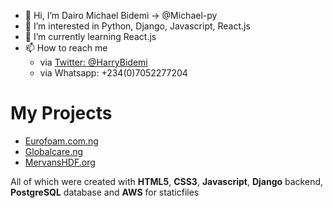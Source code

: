 - 👋 Hi, I’m Dairo Michael Bidemi -> @Michael-py
- 👀 I’m interested in Python, Django, Javascript, React.js 
- 🌱 I’m currently learning React.js
- 📫 How to reach me
  - via [Twitter: @HarryBidemi](twitter.com/HarryBidemi)
  - via Whatsapp: +234(0)7052277204
# My Projects
- [Eurofoam.com.ng](https://eurofoam.com.ng)
- [Globalcare.ng](https://globalcare.ng)
- [MervansHDF.org](https://mervanshdf.org)

All of which were created with **HTML5**, **CSS3**, **Javascript**, **Django** backend, **PostgreSQL** database and **AWS** for staticfiles

<!---
Michael-py/Michael-py is a ✨ special ✨ repository because its `README.md` (this file) appears on your GitHub profile.
You can click the Preview link to take a look at your changes.
--->
